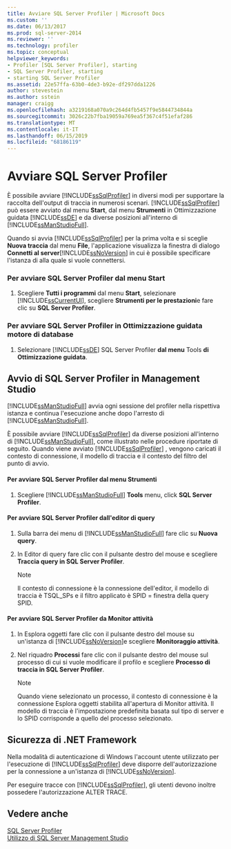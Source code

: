 ```yaml
---
title: Avviare SQL Server Profiler | Microsoft Docs
ms.custom: ''
ms.date: 06/13/2017
ms.prod: sql-server-2014
ms.reviewer: ''
ms.technology: profiler
ms.topic: conceptual
helpviewer_keywords:
- Profiler [SQL Server Profiler], starting
- SQL Server Profiler, starting
- starting SQL Server Profiler
ms.assetid: 22e57ffa-63b0-4de3-b92e-df297dda1226
author: stevestein
ms.author: sstein
manager: craigg
ms.openlocfilehash: a3219168a070a9c264d4fb5457f9e5844734844a
ms.sourcegitcommit: 3026c22b7fba19059a769ea5f367c4f51efaf286
ms.translationtype: MT
ms.contentlocale: it-IT
ms.lasthandoff: 06/15/2019
ms.locfileid: "68186119"
---
```

# <a name="start-sql-server-profiler"></a>Avviare SQL Server Profiler
  È possibile avviare [!INCLUDE[ssSqlProfiler](../../includes/sssqlprofiler-md.md)] in diversi modi per supportare la raccolta dell'output di traccia in numerosi scenari. [!INCLUDE[ssSqlProfiler](../../includes/sssqlprofiler-md.md)] può essere avviato dal menu **Start**, dal menu **Strumenti** in Ottimizzazione guidata [!INCLUDE[ssDE](../../includes/ssde-md.md)] e da diverse posizioni all'interno di [!INCLUDE[ssManStudioFull](../../includes/ssmanstudiofull-md.md)].  
  
 Quando si avvia [!INCLUDE[ssSqlProfiler](../../includes/sssqlprofiler-md.md)] per la prima volta e si sceglie **Nuova traccia** dal menu **File**, l'applicazione visualizza la finestra di dialogo **Connetti al server**[!INCLUDE[ssNoVersion](../../includes/ssnoversion-md.md)] in cui è possibile specificare l'istanza di alla quale si vuole connettersi.  
  
### <a name="to-start-sql-server-profiler-from-the-start-menu"></a>Per avviare SQL Server Profiler dal menu Start  
  
1.  Scegliere **Tutti i programmi** dal menu **Start**, selezionare [!INCLUDE[ssCurrentUI](../../includes/sscurrentui-md.md)], scegliere **Strumenti per le prestazioni**e fare clic su **SQL Server Profiler**.  
  
### <a name="to-start-sql-server-profiler-in-database-engine-tuning-advisor"></a>Per avviare SQL Server Profiler in Ottimizzazione guidata motore di database  
  
1.  Selezionare [!INCLUDE[ssDE](../../includes/ssde-md.md)] SQL Server Profiler **dal menu** Tools **di Ottimizzazione guidata**.  
  
## <a name="starting-sql-server-profiler-in-management-studio"></a>Avvio di SQL Server Profiler in Management Studio  
 [!INCLUDE[ssManStudioFull](../../includes/ssmanstudiofull-md.md)] avvia ogni sessione del profiler nella rispettiva istanza e continua l'esecuzione anche dopo l'arresto di [!INCLUDE[ssManStudioFull](../../includes/ssmanstudiofull-md.md)].  
  
 È possibile avviare [!INCLUDE[ssSqlProfiler](../../includes/sssqlprofiler-md.md)] da diverse posizioni all'interno di [!INCLUDE[ssManStudioFull](../../includes/ssmanstudiofull-md.md)], come illustrato nelle procedure riportate di seguito. Quando viene avviato [!INCLUDE[ssSqlProfiler](../../includes/sssqlprofiler-md.md)] , vengono caricati il contesto di connessione, il modello di traccia e il contesto del filtro del punto di avvio.  
  
#### <a name="to-start-sql-server-profiler-from-the-tools-menu"></a>Per avviare SQL Server Profiler dal menu Strumenti  
  
1.  Scegliere [!INCLUDE[ssManStudioFull](../../includes/ssmanstudiofull-md.md)] **Tools** menu, click **SQL Server Profiler**.  
  
#### <a name="to-start-sql-server-profiler-from-the-query-editor"></a>Per avviare SQL Server Profiler dall'editor di query  
  
1.  Sulla barra dei menu di [!INCLUDE[ssManStudioFull](../../includes/ssmanstudiofull-md.md)] fare clic su **Nuova query**.  
  
2.  In Editor di query fare clic con il pulsante destro del mouse e scegliere **Traccia query in SQL Server Profiler**.  
  
    > [!NOTE]  
    >  Il contesto di connessione è la connessione dell'editor, il modello di traccia è TSQL_SPs e il filtro applicato è SPID = finestra della query SPID.  
  
#### <a name="to-start-sql-server-profiler-from-activity-monitor"></a>Per avviare SQL Server Profiler da Monitor attività  
  
1.  In Esplora oggetti fare clic con il pulsante destro del mouse su un'istanza di [!INCLUDE[ssNoVersion](../../includes/ssnoversion-md.md)]e scegliere **Monitoraggio attività**.  
  
2.  Nel riquadro **Processi** fare clic con il pulsante destro del mouse sul processo di cui si vuole modificare il profilo e scegliere **Processo di traccia in SQL Server Profiler**.  
  
    > [!NOTE]  
    >  Quando viene selezionato un processo, il contesto di connessione è la connessione Esplora oggetti stabilita all'apertura di Monitor attività. Il modello di traccia è l'impostazione predefinita basata sul tipo di server e lo SPID corrisponde a quello del processo selezionato.  
  
## <a name="net-framework-security"></a>Sicurezza di .NET Framework  
 Nella modalità di autenticazione di Windows l'account utente utilizzato per l'esecuzione di [!INCLUDE[ssSqlProfiler](../../includes/sssqlprofiler-md.md)] deve disporre dell'autorizzazione per la connessione a un'istanza di [!INCLUDE[ssNoVersion](../../includes/ssnoversion-md.md)].  
  
 Per eseguire tracce con [!INCLUDE[ssSqlProfiler](../../includes/sssqlprofiler-md.md)], gli utenti devono inoltre possedere l'autorizzazione ALTER TRACE.  
  
## <a name="see-also"></a>Vedere anche  
 [SQL Server Profiler](sql-server-profiler.md)   
 [Utilizzo di SQL Server Management Studio](../../database-engine/use-sql-server-management-studio.md)  
  
  
